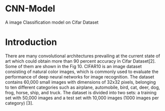 # CNN-Model
A image Classification model on Cifar Dataset

# Introduction
There are many convolutional architectures prevailing at the current state of art which could obtain more than 90 percent accuracy in Cifar Dataset[2]. Some of them are shown in the Fig 10.
CIFAR10 is an image dataset consisting of natural color images, which is commonly used to evaluate the performance of deep neural networks for image recognition. The dataset contains 60,000 small images with dimensions of 32x32 pixels, belonging to ten different categories such as airplane, automobile, bird, cat, deer, dog, frog, horse, ship, and truck. The dataset is divided into two sets: a training set with 50,000 images and a test set with 10,000 images (1000 images per category) [3].

